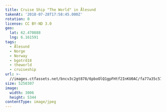 ```yaml
---
title: Cruise Ship "The World" in Ålesund
takenAt: '2018-07-28T17:58:45.000Z'
rotation: 0
license: CC BY-ND 3.0
geo:
  lat: 62.470888
  lng: 6.161591
tags:
  - Ålesund
  - Norge
  - Norway
  - bgotrd18
  - theworld
  - cruiseship
url: >-
  //images.ctfassets.net/bncv3c2gt878/6pboOlQ1gpFHtf2InKU0AC/fa77a35c570fcfb35882d900798007a1/cruise-ship-the-world-in-lesund_43142053114_o
size: 5250307
image:
  width: 3006
  height: 5344
contentType: image/jpeg
---
```


